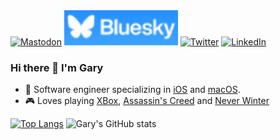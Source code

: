 <a href="https://iosdev.space/deck/@GaryAsh">  
<img src="https://img.shields.io/badge/Mastodon-6364FF?style=for-the-badge&logo=Mastodon&logoColor=white" alt="Mastodon" /></a>  
<a href="https://bsky.app/profile/garyash.bsky.social">
<img src="./.github/resources/blueskylogo.svg" alt="BlueSky"/></a> 
<a href="https://twitter.com/garyash_">
<img src="https://img.shields.io/badge/Twitter-1DA1F2?style=for-the-badge&logo=twitter&logoColor=white" alt="Twitter" /></a> 
<a href="https://www.linkedin.com/in/gary-ash-93240132/">
<img src="https://img.shields.io/badge/LinkedIn-0077B5?style=for-the-badge&logo=linkedin&logoColor=white" alt="LinkedIn"/></a> 

  
### Hi there 👋 I'm Gary  


    
* 📱 Software engineer specializing in [iOS](https://www.apple.com/ios/) and [macOS](https://www.apple.com/macos/).
* 🎮 Loves playing [XBox](https://www.xbox.com/en-US/), [Assassin's Creed](https://www.ubisoft.com/en-us/game/assassins-creed/) and  [Never Winter](https://www.playneverwinter.com) 

[![Top Langs](https://github-readme-stats.vercel.app/api/top-langs/?username=Gary-Ash&layout=compact&theme=transparent&hide_border=true)](https://github.com/anuraghazra/github-readme-stats)
![Gary's GitHub stats](https://github-readme-stats.vercel.app/api?username=Gary-Ash&hide=contribs,prs&show_icons=true&theme=transparent&hide_border=true)  